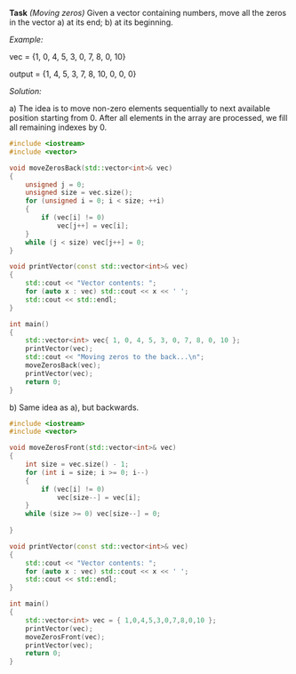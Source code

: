 **Task** *(Moving zeros)* Given a vector containing numbers, move all the zeros in the vector 
a) at its end;
b) at its beginning.

*Example:*

vec = {1, 0, 4, 5, 3, 0, 7, 8, 0, 10}

output = {1, 4, 5, 3, 7, 8, 10, 0, 0, 0}

*Solution:*

а) The idea is to move non-zero elements sequentially to next available position starting from 0. After all elements in the array are processed, we fill all remaining indexes by 0.

```cpp
#include <iostream>
#include <vector>

void moveZerosBack(std::vector<int>& vec)
{
	unsigned j = 0;
	unsigned size = vec.size();
	for (unsigned i = 0; i < size; ++i)
	{
		if (vec[i] != 0)
			vec[j++] = vec[i];
	}
	while (j < size) vec[j++] = 0;
}

void printVector(const std::vector<int>& vec) 
{
	std::cout << "Vector contents: ";
	for (auto x : vec) std::cout << x << ' ';	
	std::cout << std::endl;
}

int main()
{
	std::vector<int> vec{ 1, 0, 4, 5, 3, 0, 7, 8, 0, 10 };
	printVector(vec);
	std::cout << "Moving zeros to the back...\n";
	moveZerosBack(vec);
	printVector(vec);
	return 0;
}
```

b) Same idea as a), but backwards.

```cpp
#include <iostream>
#include <vector>

void moveZerosFront(std::vector<int>& vec)
{
	int size = vec.size() - 1;
	for (int i = size; i >= 0; i--)
	{
		if (vec[i] != 0)
			vec[size--] = vec[i];
	}
	while (size >= 0) vec[size--] = 0;
	
}

void printVector(const std::vector<int>& vec)
{
	std::cout << "Vector contents: ";
	for (auto x : vec) std::cout << x << ' ';
	std::cout << std::endl;
}

int main()
{
	std::vector<int> vec = { 1,0,4,5,3,0,7,8,0,10 };
	printVector(vec);
	moveZerosFront(vec);
	printVector(vec);
	return 0;
}
```
